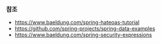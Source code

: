 

### 참조 
- https://www.baeldung.com/spring-hateoas-tutorial
- https://github.com/spring-projects/spring-data-examples
- https://www.baeldung.com/spring-security-expressions
